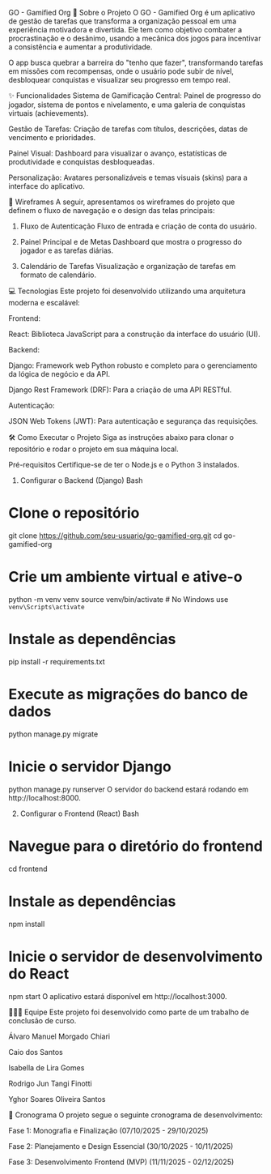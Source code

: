GO - Gamified Org
🚀 Sobre o Projeto
O GO - Gamified Org é um aplicativo de gestão de tarefas que transforma a organização pessoal em uma experiência motivadora e divertida. Ele tem como objetivo combater a procrastinação e o desânimo, usando a mecânica dos jogos para incentivar a consistência e aumentar a produtividade.

O app busca quebrar a barreira do "tenho que fazer", transformando tarefas em missões com recompensas, onde o usuário pode subir de nível, desbloquear conquistas e visualizar seu progresso em tempo real.

✨ Funcionalidades
Sistema de Gamificação Central: Painel de progresso do jogador, sistema de pontos e nivelamento, e uma galeria de conquistas virtuais (achievements).

Gestão de Tarefas: Criação de tarefas com títulos, descrições, datas de vencimento e prioridades.

Painel Visual: Dashboard para visualizar o avanço, estatísticas de produtividade e conquistas desbloqueadas.

Personalização: Avatares personalizáveis e temas visuais (skins) para a interface do aplicativo.

🎨 Wireframes
A seguir, apresentamos os wireframes do projeto que definem o fluxo de navegação e o design das telas principais:

1. Fluxo de Autenticação
Fluxo de entrada e criação de conta do usuário.

2. Painel Principal e de Metas
Dashboard que mostra o progresso do jogador e as tarefas diárias.

3. Calendário de Tarefas
Visualização e organização de tarefas em formato de calendário.

💻 Tecnologias
Este projeto foi desenvolvido utilizando uma arquitetura moderna e escalável:

Frontend:


React: Biblioteca JavaScript para a construção da interface do usuário (UI).

Backend:


Django: Framework web Python robusto e completo para o gerenciamento da lógica de negócio e da API.


Django Rest Framework (DRF): Para a criação de uma API RESTful.

Autenticação:


JSON Web Tokens (JWT): Para autenticação e segurança das requisições.

🛠️ Como Executar o Projeto
Siga as instruções abaixo para clonar o repositório e rodar o projeto em sua máquina local.

Pré-requisitos
Certifique-se de ter o Node.js e o Python 3 instalados.

1. Configurar o Backend (Django)
Bash

# Clone o repositório
git clone https://github.com/seu-usuario/go-gamified-org.git
cd go-gamified-org

# Crie um ambiente virtual e ative-o
python -m venv venv
source venv/bin/activate  # No Windows use `venv\Scripts\activate`

# Instale as dependências
pip install -r requirements.txt

# Execute as migrações do banco de dados
python manage.py migrate

# Inicie o servidor Django
python manage.py runserver
O servidor do backend estará rodando em http://localhost:8000.

2. Configurar o Frontend (React)
Bash

# Navegue para o diretório do frontend
cd frontend

# Instale as dependências
npm install

# Inicie o servidor de desenvolvimento do React
npm start
O aplicativo estará disponível em http://localhost:3000.

🧑‍🤝‍🧑 Equipe
Este projeto foi desenvolvido como parte de um trabalho de conclusão de curso.

Álvaro Manuel Morgado Chiari

Caio dos Santos

Isabella de Lira Gomes

Rodrigo Jun Tangi Finotti

Yghor Soares Oliveira Santos

📅 Cronograma
O projeto segue o seguinte cronograma de desenvolvimento:

Fase 1: Monografia e Finalização (07/10/2025 - 29/10/2025)

Fase 2: Planejamento e Design Essencial (30/10/2025 - 10/11/2025)

Fase 3: Desenvolvimento Frontend (MVP) (11/11/2025 - 02/12/2025)

